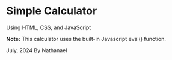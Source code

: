 # Simple Calculator

Using HTML, CSS, and JavaScript

**Note:** This calculator uses the built-in Javascript eval() function.

July, 2024
By Nathanael
